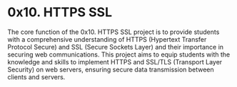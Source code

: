 # 0x10. HTTPS SSL

The core function of the 0x10. HTTPS SSL project is to provide students with a comprehensive understanding of HTTPS (Hypertext Transfer Protocol Secure) and SSL (Secure Sockets Layer) and their importance in securing web communications. This project aims to equip students with the knowledge and skills to implement HTTPS and SSL/TLS (Transport Layer Security) on web servers, ensuring secure data transmission between clients and servers.

